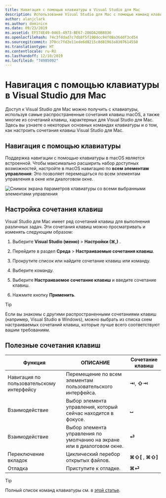 ```yaml
---
title: Навигация с помощью клавиатуры в Visual Studio для Mac
description: Использование Visual Studio для Mac с помощью команд клавиатуры
author: alanjclark
ms.author: dominicn
ms.date: 09/23/2019
ms.assetid: EF574E49-0465-4973-BE67-286DA20B8836
ms.openlocfilehash: 74c3fddad7c7db8f5f190dcc94f08a36ddf3cd54
ms.sourcegitcommit: 370cc7fd2e11ede6d8215c8d81963a8307614550
ms.translationtype: HT
ms.contentlocale: ru-RU
ms.lasthandoff: 12/10/2019
ms.locfileid: "74985092"
---
```

# <a name="keyboard-navigation-in-visual-studio-for-mac"></a>Навигация с помощью клавиатуры в Visual Studio для Mac

Доступ к Visual Studio для Mac можно получить с клавиатуры, используя самые распространенные сочетания клавиш macOS, а также многие из сочетаний клавиш, характерных для Visual Studio для Mac. Здесь вы узнаете о некоторых основных командах клавиатуры и о том, как настроить сочетания клавиш Visual Studio для Mac.

## <a name="use-keyboard-navigation"></a>Навигация с помощью клавиатуры

Поддержка навигации с помощью клавиатуры в macOS является встроенной. Чтобы максимально расширить набор доступных возможностей, настройте в macOS навигацию по **всем элементам управления**: Это позволяет перемещаться по всем элементам управления в окне или диалоговом окне.

![Снимок экрана параметров клавиатуры со всеми выбранными элементами управления](media/accessibility-preferences-keyboard.png)

## <a name="customize-keyboard-shortcuts"></a>Настройка сочетания клавиш

Visual Studio для Mac имеет ряд сочетаний клавиш для выполнения различных задач. Эти сочетания клавиш можно просматривать и изменять следующим образом:

1. Выберите **Visual Studio (меню)**  > **Настройки (⌘,)** .

1. Перейдите в раздел **Среда** > **Настраиваемые сочетания клавиш**.

1. Прокрутите список или найдите сочетание клавиш или команду.

1. Выберите команду.

1. Выберите **Настраиваемое сочетание клавиш** и введите сочетание клавиш.

1. Нажмите кнопку **Применить**.

> [!TIP]
> Если вы знакомы с другими распространенными сочетаниями клавиш (например, Visual Studio в Windows), можно выбрать из списка схем настраиваемых сочетаний клавиш, которые лучше всего соответствуют вашим требованиям.

## <a name="useful-keyboard-shortcuts"></a>Полезные сочетания клавиш

|Функция         |ОПИСАНИЕ                                   |Сочетание клавиш         |
|----------------|----------------------------------------------|-----------------|
|Навигация по пользовательскому интерфейсу   |Перемещение по всем элементам пользовательского интерфейса.               |**⇥**, **⇧⇥**    |
|Взаимодействие        |Выбор элемента управления, который сейчас находится в фокусе.         |**␣**            |
|Взаимодействие        |Выбор элемента управления по умолчанию на экране или в диалоговом окне. |**⏎**            |
|Переключение вкладок     |Циклический перебор открытых файлов.                      |**⌘⇧[** , **⌘⇧]** |
|Отладка           |Приступите к отладке.                               |**⌘⏎**           |

> [!TIP]
> Полный список команд клавиатуры см. в [этой статье](keyboard-shortcuts.md).